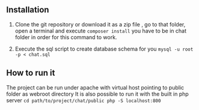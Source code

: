 ## Installation

1. Clone the git repository or download it as a zip file , go to that folder,
open a terminal and execute 
``composer install`` 
you have to be in chat folder in order for this command to work.

2. Execute the sql script to create database schema for you
``mysql -u root -p < chat.sql``

## How to run it


The project can be run under apache with virtual host pointing to public folder as webroot directory
It is also possible to run it with the built in php server 
``
cd path/to/project/chat/public
php -S localhost:800
``
